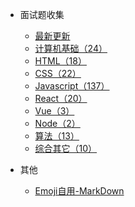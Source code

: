* 面试题收集
  * [最新更新](news.md)
  * [计算机基础（24）](basic-computer/index.md)
  * [HTML（18）](html/index.md)
  * [CSS（22）](css/index.md)
  * [Javascript（137）](javascript/index.md)
  * [React（20）](react/index.md)
  * [Vue（3）](vue/index.md)
  * [Node（2）](node/index.md)
  * [算法（13）](algorithm/index.md)
  * [综合其它（10）](synthesize/index.md)

* 其他
  * [Emoji自用-MarkDown](emoji.md)